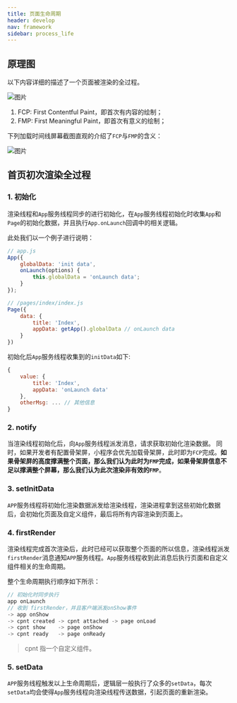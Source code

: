 ```yaml
---
title: 页面生命周期
header: develop
nav: framework
sidebar: process_life
---
```


## 原理图
以下内容详细的描述了一个页面被渲染的全过程。

 ![图片](https://b.bdstatic.com/searchbox/icms/searchbox/img/framework-01.png)


1. FCP: First Contentful Paint，即首次有内容的绘制；
2. FMP: First Meaningful Paint，即首次有意义的绘制；

下列加载时间线屏幕截图直观的介绍了`FCP`与`FMP`的含义：

 ![图片](https://b.bdstatic.com/searchbox/icms/searchbox/img/FMP.jpeg)

## 首页初次渲染全过程
### 1. 初始化
渲染线程和`App`服务线程同步的进行初始化，在`App`服务线程初始化时收集`App`和`Page`的初始化数据，并且执行`App.onLaunch`回调中的相关逻辑。

此处我们以一个例子进行说明：
```js
// app.js
App({
    globalData: 'init data',
    onLaunch(options) {
        this.globalData = 'onLaunch data';
    }
});
```

```js
// /pages/index/index.js
Page({
    data: {
        title: 'Index',
        appData: getApp().globalData // onLaunch data
    }
})
```

初始化后`App`服务线程收集到的`initData`如下:
```js
{
    value: {
        title: 'Index',
        appData: 'onLaunch data'
    },
    otherMsg: ... // 其他信息
}
```

### 2. notify
当渲染线程初始化后，向`App`服务线程派发消息，请求获取初始化渲染数据。
同时，如果开发者有配置骨架屏，小程序会优先加载骨架屏，此时即为`FCP`完成。**如果骨架屏的高度撑满整个页面，那么我们认为此时为`FMP`完成，如果骨架屏信息不足以撑满整个屏幕，那么我们认为此次渲染非有效的`FMP`**。

### 3. setInitData
`APP`服务线程将初始化渲染数据派发给渲染线程，渲染进程拿到这些初始化数据后，会初始化页面及自定义组件，最后将所有内容渲染到页面上。

### 4. firstRender
渲染线程完成首次渲染后，此时已经可以获取整个页面的所以信息，渲染线程派发`firstRender`消息通知`APP`服务线程。`App`服务线程收到此消息后执行页面和自定义组件相关的生命周期。

整个生命周期执行顺序如下所示：
```js
// 初始化时同步执行
app onLaunch
// 收到 firstRender，并且客户端派发onShow事件
-> app onShow
-> cpnt created -> cpnt attached -> page onLoad
-> cpnt show    -> page onShow
-> cpnt ready   -> page onReady
```

> cpnt 指一个自定义组件。 

### 5. setData
`APP`服务线程触发以上生命周期后，逻辑层一般执行了众多的`setData`，每次`setData`均会使得`App`服务线程向渲染线程传送数据，引起页面的重新渲染。
